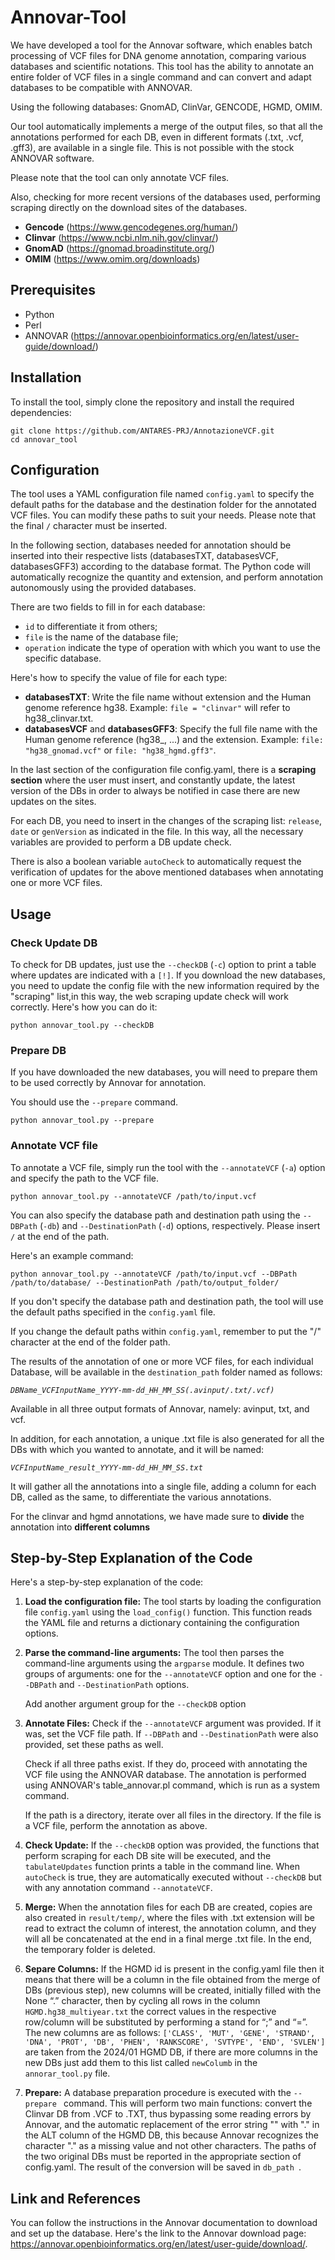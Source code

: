 # Annovar-Tool

We have developed a tool for the Annovar software, which enables batch processing of VCF files for DNA genome annotation, comparing various databases and scientific notations.
This tool has the ability to annotate an entire folder of VCF files in a single command and can convert and adapt databases to be compatible with ANNOVAR.

Using the following databases: GnomAD, ClinVar, GENCODE, HGMD, OMIM.

Our tool automatically implements a merge of the output files, so that all the annotations performed for each DB, even in different formats (.txt, .vcf, .gff3), are available in a single file. This is not possible with the stock ANNOVAR software.

Please note that the tool can only annotate VCF files.

Also, checking for more recent versions of the databases used, performing scraping directly on the download sites of the databases.
- **Gencode** (https://www.gencodegenes.org/human/)
- **Clinvar** (https://www.ncbi.nlm.nih.gov/clinvar/)
- **GnomAD** (https://gnomad.broadinstitute.org/)
- **OMIM** (https://www.omim.org/downloads)


## Prerequisites

- Python
- Perl
- ANNOVAR (https://annovar.openbioinformatics.org/en/latest/user-guide/download/)


## Installation

To install the tool, simply clone the repository and install the required dependencies:

```
git clone https://github.com/ANTARES-PRJ/AnnotazioneVCF.git
cd annovar_tool
```


## Configuration

The tool uses a YAML configuration file named `config.yaml` to specify the default paths for the database and the destination folder for the annotated VCF files. You can modify these paths to suit your needs. Please note that the final `/` character must be inserted.

In the following section, databases needed for annotation should be inserted into their respective lists (databasesTXT, databasesVCF, databasesGFF3) according to the database format. The Python code will automatically recognize the quantity and extension, and perform annotation autonomously using the provided databases.

There are two fields to fill in for each database:
- `id` to differentiate it from others;
- `file` is the name of the database file;
- `operation` indicate the type of operation with which you want to use the specific database.

Here's how to specify the value of file for each type:
- **databasesTXT**: Write the file name without extension and the Human genome reference hg38.
Example: `file = "clinvar"` will refer to hg38_clinvar.txt.
- **databasesVCF** and **databasesGFF3**: Specify the full file name with the Human genome reference (hg38_, ...) and the extension.
Example: `file: "hg38_gnomad.vcf"` or `file: "hg38_hgmd.gff3"`.

In the last section of the configuration file config.yaml, there is a **scraping section** where the user must insert, and constantly update, the latest version of the DBs in order to always be notified in case there are new updates on the sites.

For each DB, you need to insert in the changes of the scraping list: `release`, `date` or `genVersion` as indicated in the file. In this way, all the necessary variables are provided to perform a DB update check.

There is also a boolean variable `autoCheck` to automatically request the verification of updates for the above mentioned databases when annotating one or more VCF files.

## Usage

### Check Update DB

To check for DB updates, just use the `--checkDB` (`-c`) option to print a table where updates are indicated with a `[!]`.
If you download the new databases, you need to update the config file with the new information required by the "scraping" list,in this way, the web scraping update check will work correctly. Here's how you can do it:
```
python annovar_tool.py --checkDB
``` 

### Prepare DB
If you have downloaded the new databases, you will need to prepare them to be used correctly by Annovar for annotation.

You should use the `--prepare` command.
```
python annovar_tool.py --prepare
```

### Annotate VCF file

To annotate a VCF file, simply run the tool with the `--annotateVCF` (`-a`) option and specify the path to the VCF file. 
```
python annovar_tool.py --annotateVCF /path/to/input.vcf
```

You can also specify the database path and destination path using the `--DBPath` (`-db`) and `--DestinationPath` (`-d`) options, respectively.
Please insert `/` at the end of the path.

Here's an example command:

```
python annovar_tool.py --annotateVCF /path/to/input.vcf --DBPath /path/to/database/ --DestinationPath /path/to/output_folder/
```

If you don't specify the database path and destination path, the tool will use the default paths specified in the `config.yaml` file.

If you change the default paths within `config.yaml`, remember to put the "/" character at the end of the folder path.

The results of the annotation of one or more VCF files, for each individual Database, will be available in the `destination_path` folder named as follows:

*`DBName_VCFInputName_YYYY-mm-dd_HH_MM_SS(.avinput/.txt/.vcf)`*

Available in all three output formats of Annovar, namely: avinput, txt, and vcf.

In addition, for each annotation, a unique .txt file is also generated for all the DBs with which you wanted to annotate, and it will be named:

*`VCFInputName_result_YYYY-mm-dd_HH_MM_SS.txt`*

It will gather all the annotations into a single file, adding a column for each DB, called as the same, to differentiate the various annotations.

For the clinvar and hgmd annotations, we have made sure to **divide** the annotation into **different columns**


## Step-by-Step Explanation of the Code

Here's a step-by-step explanation of the code:

1. **Load the configuration file:** The tool starts by loading the configuration file `config.yaml` using the `load_config()` function. This function reads the YAML file and returns a dictionary containing the configuration options.

2. **Parse the command-line arguments:** The tool then parses the command-line arguments using the `argparse` module. It defines two groups of arguments: one for the `--annotateVCF` option and one for the `--DBPath` and `--DestinationPath` options.

    Add another argument group for the `--checkDB` option

3. **Annotate Files:** Check if the `--annotateVCF` argument was provided. If it was, set the VCF file path. If `--DBPath` and `--DestinationPath` were also provided, set these paths as well.

    Check if all three paths exist. If they do, proceed with annotating the VCF file using the ANNOVAR database. The annotation is performed using ANNOVAR's table_annovar.pl command, which is run as a system command.

    If the path is a directory, iterate over all files in the directory. If the file is a VCF file, perform the annotation as above.

4. **Check Update:** If the `--checkDB` option was provided, the functions that perform scraping for each DB site will be executed, and the `tabulateUpdates` function prints a table in the command line. When `autoCheck` is true, they are automatically executed without `--checkDB` but with any annotation command `--annotateVCF`.

5. **Merge:** When the annotation files for each DB are created, copies are also created in `result/temp/`, where the files with .txt extension will be read to extract the column of interest, the annotation column, and they will all be concatenated at the end in a final merge .txt file. In the end, the temporary folder is deleted.

6. **Separe Columns:** If the HGMD id is present in the config.yaml file then it means that there will be a column in the file obtained from the merge of DBs (previous step), new columns will be created, initially filled with the None “.” character, then by cycling all rows in the column `HGMD.hg38_multiyear.txt` the correct values in the respective row/column will be substituted by performing a stand for “;” and “=”.
The new columns are as follows:
`['CLASS', 'MUT', 'GENE', 'STRAND', 'DNA', 'PROT', 'DB', 'PHEN', 'RANKSCORE', 'SVTYPE', 'END', 'SVLEN']`
are taken from the 2024/01 HGMD DB, if there are more columns in the new DBs just add them to this list called `newColumb` in the `annorar_tool.py` file.

7. **Prepare:** A database preparation procedure is executed with the  `--prepare ` command. This will perform two main functions: convert the Clinvar DB from .VCF to .TXT, thus bypassing some reading errors by Annovar, and the automatic replacement of the error string "" with "." in the ALT column of the HGMD DB, this because Annovar recognizes the character "." as a missing value and not other characters. The paths of the two original DBs must be reported in the appropriate section of config.yaml. The result of the conversion will be saved in  `db_path `.



## Link and References

 You can follow the instructions in the Annovar documentation to download and set up the database. Here's the link to the Annovar download page:
 https://annovar.openbioinformatics.org/en/latest/user-guide/download/.